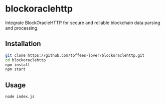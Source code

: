 # blockoraclehttp

Integrate BlockOracleHTTP for secure and reliable blockchain data parsing and processing.

## Installation

```bash
git clone https://github.com/toffees-lover/blockoraclehttp.git
cd blockoraclehttp
npm install
npm start
```

## Usage
```bash
node index.js
```
